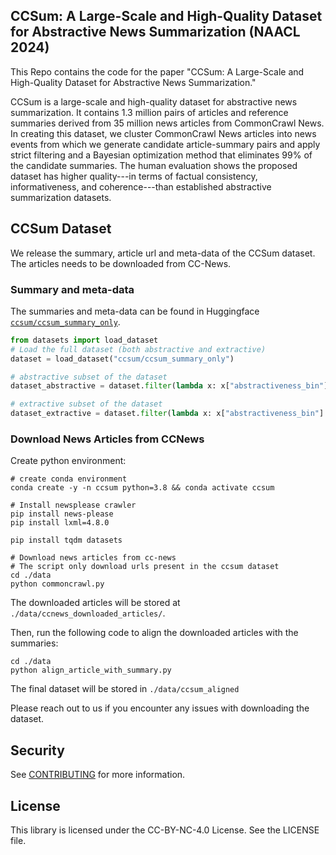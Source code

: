 ## CCSum: A Large-Scale and High-Quality Dataset for Abstractive News Summarization (NAACL 2024)
This Repo contains the code for the paper "CCSum: A Large-Scale and High-Quality Dataset for Abstractive News Summarization."

CCSum is a large-scale and high-quality dataset for abstractive news summarization.
It contains 1.3 million pairs of articles and reference summaries derived from 35 million news articles from CommonCrawl News.
In creating this dataset, we cluster CommonCrawl News articles into news events from which we generate candidate article-summary pairs and apply strict filtering and a Bayesian optimization method that eliminates 99% of the candidate summaries.
The human evaluation shows the proposed dataset has higher quality---in terms of factual consistency, informativeness, and coherence---than established abstractive summarization datasets.

## CCSum Dataset
We release the summary, article url and meta-data of the CCSum dataset. The articles needs to be downloaded from CC-News.

### Summary and meta-data
The summaries and meta-data can be found in Huggingface [`ccsum/ccsum_summary_only`](https://huggingface.co/datasets/ccsum/ccsum_summary_only).

```python
from datasets import load_dataset
# Load the full dataset (both abstractive and extractive)
dataset = load_dataset("ccsum/ccsum_summary_only")

# abstractive subset of the dataset
dataset_abstractive = dataset.filter(lambda x: x["abstractiveness_bin"] == "high")

# extractive subset of the dataset
dataset_extractive = dataset.filter(lambda x: x["abstractiveness_bin"] == "low")
```

### Download News Articles from CCNews
Create python environment:
```
# create conda environment
conda create -y -n ccsum python=3.8 && conda activate ccsum

# Install newsplease crawler
pip install news-please
pip install lxml=4.8.0

pip install tqdm datasets

# Download news articles from cc-news
# The script only download urls present in the ccsum dataset
cd ./data
python commoncrawl.py
```
The downloaded articles will be stored at `./data/ccnews_downloaded_articles/`.

Then, run the following code to align the downloaded articles with the summaries:
```
cd ./data
python align_article_with_summary.py

```
The final dataset will be stored in `./data/ccsum_aligned`

Please reach out to us if you encounter any issues with downloading the dataset.


## Security

See [CONTRIBUTING](CONTRIBUTING.md#security-issue-notifications) for more information.

## License

This library is licensed under the CC-BY-NC-4.0 License. See the LICENSE file.

